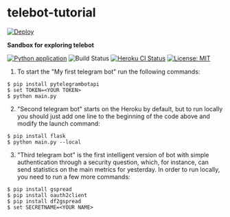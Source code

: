 # telebot-tutorial

[![Deploy](https://www.herokucdn.com/deploy/button.svg)](https://heroku.com/deploy?template=https://github.com/NPodlozhniy/telebot-tutorial&env[SECRETNAME]=YOUR+SECRET+CODE&env[TOKEN]=YOUR+TELEGRAM+BOT+TOKEN)

__Sandbox for exploring telebot__

[![Python application](https://github.com/NPodlozhniy/telebot-tutorial/actions/workflows/python-app.yml/badge.svg)](https://github.com/NPodlozhniy/telebot-tutorial/actions/workflows/python-app.yml)
![Build Status](https://app.travis-ci.com/NPodlozhniy/telebot-tutorial.svg?token=QqdGuvQuDTwHxcNPfezP&branch=master)
[![Heroku CI Status](https://generate-heroku-badge.herokuapp.com/last.svg)](https://dashboard.heroku.com/pipelines/6fd30bbc-6323-478e-8221-aff8dd2a93d8/tests)
[![License: MIT](https://img.shields.io/badge/License-MIT-yellow.svg)](https://opensource.org/licenses/MIT)

1. To start the "My first telegram bot" run the following commands:
```
$ pip install pytelegrambotapi
$ set TOKEN=<YOUR TOKEN>
$ python main.py
```

2. "Second telegram bot" starts on the Heroku by default, but to run locally you should just add one line to the beginning of the code above and modify the launch command:

```
$ pip install flask
$ python main.py --local
```

3. "Third telegram bot" is the first intelligent version of bot with simple authentication through a security question, which, for instance, can send statistics on the main metrics for yesterday. In order to run locally, you need to run a few more commands:

```
$ pip install gspread
$ pip install oauth2client
$ pip install df2gspread
$ set SECRETNAME=<YOUR NAME>
```
